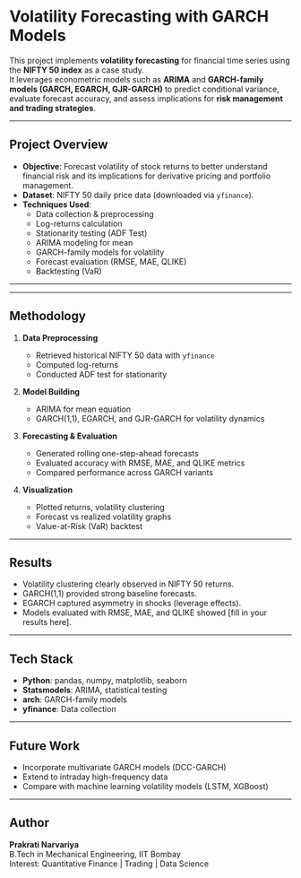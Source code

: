 # Volatility Forecasting with GARCH Models

This project implements **volatility forecasting** for financial time series using the **NIFTY 50 index** as a case study.  
It leverages econometric models such as **ARIMA** and **GARCH-family models (GARCH, EGARCH, GJR-GARCH)** to predict conditional variance, evaluate forecast accuracy, and assess implications for **risk management and trading strategies**.

---

## Project Overview
- **Objective**: Forecast volatility of stock returns to better understand financial risk and its implications for derivative pricing and portfolio management.  
- **Dataset**: NIFTY 50 daily price data (downloaded via `yfinance`).  
- **Techniques Used**:
  - Data collection & preprocessing
  - Log-returns calculation
  - Stationarity testing (ADF Test)
  - ARIMA modeling for mean
  - GARCH-family models for volatility
  - Forecast evaluation (RMSE, MAE, QLIKE)
  - Backtesting (VaR)

---

---

## Methodology
1. **Data Preprocessing**
   - Retrieved historical NIFTY 50 data with `yfinance`
   - Computed log-returns
   - Conducted ADF test for stationarity

2. **Model Building**
   - ARIMA for mean equation
   - GARCH(1,1), EGARCH, and GJR-GARCH for volatility dynamics

3. **Forecasting & Evaluation**
   - Generated rolling one-step-ahead forecasts
   - Evaluated accuracy with RMSE, MAE, and QLIKE metrics
   - Compared performance across GARCH variants

4. **Visualization**
   - Plotted returns, volatility clustering
   - Forecast vs realized volatility graphs
   - Value-at-Risk (VaR) backtest

---

## Results
- Volatility clustering clearly observed in NIFTY 50 returns.  
- GARCH(1,1) provided strong baseline forecasts.  
- EGARCH captured asymmetry in shocks (leverage effects).  
- Models evaluated with RMSE, MAE, and QLIKE showed [fill in your results here].  

---

## Tech Stack
- **Python**: pandas, numpy, matplotlib, seaborn  
- **Statsmodels**: ARIMA, statistical testing  
- **arch**: GARCH-family models  
- **yfinance**: Data collection  

---

## Future Work
- Incorporate multivariate GARCH models (DCC-GARCH)  
- Extend to intraday high-frequency data  
- Compare with machine learning volatility models (LSTM, XGBoost)  

---

## Author
**Prakrati Narvariya**  
B.Tech in Mechanical Engineering, IIT Bombay  
Interest: Quantitative Finance | Trading | Data Science  

